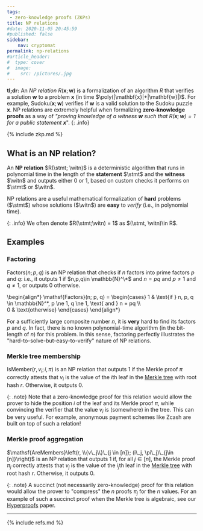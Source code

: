 ```yaml
---
tags:
 - zero-knowledge proofs (ZKPs)
title: NP relations
#date: 2020-11-05 20:45:59
#published: false
sidebar:
    nav: cryptomat
permalink: np-relations
#article_header:
#  type: cover
#  image:
#    src: /pictures/.jpg
---
```


**tl;dr:** An _NP relation_ $R(\mathbf{x}; \mathbf{w})$ is a formalization of an algorithm $R$ that verifies a solution $\mathbf{w}$ to a problem $\mathbf{x}$ (in time $\poly(|\mathbf{x}|+|\mathbf{w}|)$.
For example, $\mathsf{Sudoku}(\mathbf{x}; \mathbf{w})$ verifies if $\mathbf{w}$ is a valid solution to the Sudoku puzzle $\mathbf{x}$.
NP relations are extremely helpful when formalizing **zero-knowledge proofs** as a way of _"proving knowledge of a witness $\mathbf{w}$ such that $R(\mathbf{x}; \mathbf{w}) = 1$ for a public statement $\mathbf{x}$_".
{: .info}

<!--more-->

<!-- Here you can define LaTeX macros -->
<div style="display: none;">$
$</div> <!-- $ -->

{% include zkp.md %}

## What is an NP relation?

An **NP relation** $R(\stmt; \witn)$ is a deterministic algorithm that runs in polynomial time in the length of the **statement** $\stmt$ and the **witness** $\witn$ and outputs either 0 or 1, based on custom checks it performs on $\stmt$ or $\witn$.

NP relations are a useful mathematical formalization of **hard** problems ($\stmt$) whose solutions ($\witn$) are **easy** to _verify_ (i.e., in polynomial time).

{: .info}
We often denote $R(\stmt;\witn) = 1$ as $(\stmt, \witn)\in R$.

## Examples

### Factoring

$\mathsf{Factors}(n; p, q)$ is an NP relation that checks if $n$ factors into prime factors $p$ and $q$: i.e., it outputs 1 if $n,p,q\in \mathbb{N}^\*$ and $n=pq$ and $p\ne 1$ and $q\ne 1$, or outputs 0 otherwise.

\begin{align\*}
\mathsf{Factors}(n; p, q) =
\begin{cases}
1 & \text{if } n, p, q \in \mathbb{N}^*, p \ne 1, q \ne 1, \text{ and } n = pq \\\\\
0 & \text{otherwise}
\end{cases}
\end{align\*}

For a sufficiently large composite number $n$, it is **very** hard to find its factors $p$ and $q$.
In fact, there is no known polynomial-time algorithm (in the bit-length of $n$) for this problem.
In this sense, factoring perfectly illustrates the "hard-to-solve-but-easy-to-verify" nature of NP relations.

### Merkle tree membership

$\mathsf{IsMember}(r, v_i; i, \pi)$ is an NP relation that outputs 1 if the Merkle proof $\pi$ correctly attests that $v_i$ is the value of the $i$th leaf in the [Merkle tree](/2021/02/25/what-is-a-merkle-tree.html) with root hash $r$. Otherwise, it outputs 0.

{: .note}
Note that a zero-knowledge proof for this relation would allow the prover to hide the position $i$ of the leaf and its Merkle proof $\pi$, while convincing the verifier that the value $v_i$ is (somewhere) in the tree.
This can be very useful.
For example, anonymous payment schemes like Zcash are built on top of such a relation!

### Merkle proof aggregation

$\mathsf{AreMembers}\left(r, \\{v\_j\\}\_{j \in [n]}; (i\_j, \pi\_j)\_{j\in [n]}\right)$ is an NP relation that outputs 1 if, for all $j\in[n]$, the Merkle proof $\pi_j$ correctly attests that $v_j$ is the value of the $i_j$th leaf in the [Merkle tree](/2021/02/25/what-is-a-merkle-tree.html) with root hash $r$. Otherwise, it outputs 0.

{: .note}
A succinct (not necessarily zero-knowledge) proof for this relation would allow the prover to "compress" the $n$ proofs $\pi_j$ for the $n$ values.
For an example of such a succinct proof when the Merkle tree is algebraic, see our [Hyperproofs](/hyperproofs) paper.

---

{% include refs.md %}
